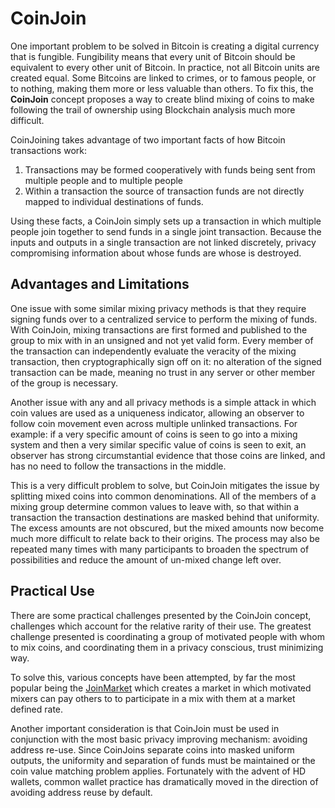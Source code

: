 # CoinJoin

One important problem to be solved in Bitcoin is creating a digital currency that is fungible. Fungibility means that every unit of Bitcoin should be equivalent to every other unit of Bitcoin. In practice, not all Bitcoin units are created equal. Some Bitcoins are linked to crimes, or to famous people, or to nothing, making them more or less valuable than others. To fix this, the **CoinJoin** concept proposes a way to create blind mixing of coins to make following the trail of ownership using Blockchain analysis much more difficult.

CoinJoining takes advantage of two important facts of how Bitcoin transactions work: 

1. Transactions may be formed cooperatively with funds being sent from multiple people and to multiple people
2. Within a transaction the source of transaction funds are not directly mapped to individual destinations of funds.

Using these facts, a CoinJoin simply sets up a transaction in which multiple people join together to send funds in a single joint transaction. Because the inputs and outputs in a single transaction are not linked discretely, privacy compromising information about whose funds are whose is destroyed.

## Advantages and Limitations

One issue with some similar mixing privacy methods is that they require signing funds over to a centralized service to perform the mixing of funds. With CoinJoin, mixing transactions are first formed and published to the group to mix with in an unsigned and not yet valid form. Every member of the transaction can independently evaluate the veracity of the mixing transaction, then cryptographically sign off on it: no alteration of the signed transaction can be made, meaning no trust in any server or other member of the group is necessary.

Another issue with any and all privacy methods is a simple attack in which coin values are used as a uniqueness indicator, allowing an observer to follow coin movement even across multiple unlinked transactions. For example: if a very specific amount of coins is seen to go into a mixing system and then a very similar specific value of coins is seen to exit, an observer has strong circumstantial evidence that those coins are linked, and has no need to follow the transactions in the middle.

This is a very difficult problem to solve, but CoinJoin mitigates the issue by splitting mixed coins into common denominations. All of the members of a mixing group determine common values to leave with, so that within a transaction the transaction destinations are masked behind that uniformity. The excess amounts are not obscured, but the mixed amounts now become much more difficult to relate back to their origins. The process may also be repeated many times with many participants to broaden the spectrum of possibilities and reduce the amount of un-mixed change left over.

## Practical Use

There are some practical challenges presented by the CoinJoin concept, challenges which account for the relative rarity of their use. The greatest challenge presented is coordinating a group of motivated people with whom to mix coins, and coordinating them in a privacy conscious, trust minimizing way.

To solve this, various concepts have been attempted, by far the most popular being the [JoinMarket](https://github.com/JoinMarket-Org/joinmarket/blob/master/README.md) which creates a market in which motivated mixers can pay others to to participate in a mix with them at a market defined rate.

Another important consideration is that CoinJoin must be used in conjunction with the most basic privacy improving mechanism: avoiding address re-use. Since CoinJoins separate coins into masked uniform outputs, the uniformity and separation of funds must be maintained or the coin value matching problem applies. Fortunately with the advent of HD wallets, common wallet practice has dramatically moved in the direction of avoiding address reuse by default. 

